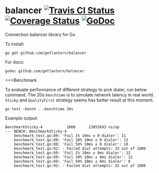 balancer [![Travis CI Status](https://travis-ci.org/getlantern/balancer.svg?branch=master)](https://travis-ci.org/getlantern/balancer)&nbsp;[![Coverage Status](https://coveralls.io/repos/getlantern/balancer/badge.png)](https://coveralls.io/r/getlantern/balancer)&nbsp;[![GoDoc](https://godoc.org/github.com/getlantern/balancer?status.png)](http://godoc.org/github.com/getlantern/balancer)
==========
Connection balancer library for Go

To install:

`go get github.com/getlantern/balancer`

For docs:

`godoc github.com/getlantern/balancer`

===Benchmark

To evaluate performance of different strategy to pick dialer, run below
command. The 20s `benchtime` is to simulate network latency in real world.
`Sticky` and `QualityFirst` strategy seems has better result at this moment.

```
go test -bench . -benchtime 20s
```

Example output:
```
BenchmarkSticky-4           1000      23855693 ns/op
--- BENCH: BenchmarkSticky-4
    benchmark_test.go:89: 'Fail 1% 10ms ± 0 dialer': 11
    benchmark_test.go:89: 'Fail 10% 10ms ± 0 dialer': 12
    benchmark_test.go:89: 'Fail 50% 10ms ± 0 dialer': 10
    benchmark_test.go:92: - Failed dial attempts: 33 out of 1000
    benchmark_test.go:89: 'Fail 1% 10ms ± 8ms dialer': 12
    benchmark_test.go:89: 'Fail 10% 10ms ± 8ms dialer': 12
    benchmark_test.go:89: 'Fail 50% 10ms ± 8ms dialer': 8
    benchmark_test.go:92: - Failed dial attempts: 32 out of 1000
```
